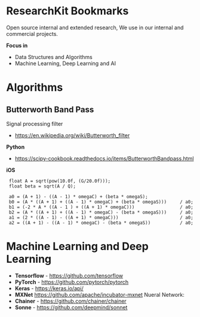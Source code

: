 # ResearchKit Bookmarks
Open source internal and extended research, We use in our internal and commercial projects.

**Focus in**
- Data Structures and Algorithms
- Machine Learning, Deep Learning and AI

# Algorithms
## Butterworth Band Pass
Signal processing filter
- https://en.wikipedia.org/wiki/Butterworth_filter

**Python**
- https://scipy-cookbook.readthedocs.io/items/ButterworthBandpass.html

**iOS**
```
 float A = sqrt(pow(10.0f, (G/20.0f)));
 float beta = sqrt(A / Q);
 
 a0 = (A + 1) - ((A - 1) * omegaC) + (beta * omegaS);
 b0 = (A * ((A + 1) + ((A - 1) * omegaC) + (beta * omegaS)))     / a0;
 b1 = (-2 * A * ((A - 1 ) + ((A + 1) * omegaC)))                 / a0;
 b2 = (A * ((A + 1) + ((A - 1) * omegaC) - (beta * omegaS)))     / a0;
 a1 = (2 * ((A - 1) - ((A + 1) * omegaC)))                       / a0;
 a2 = ((A + 1) - ((A - 1) * omegaC) - (beta * omegaS))           / a0;
```

# Machine Learning and Deep Learning
- **Tensorflow** - https://github.com/tensorflow
- **PyTorch** - https://github.com/pytorch/pytorch
- **Keras** - https://keras.io/api/
- **MXNet** https://github.com/apache/incubator-mxnet
Nueral Network:
- **Chainer** - https://github.com/chainer/chainer
- **Sonne** - https://github.com/deepmind/sonnet
